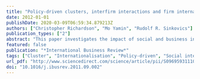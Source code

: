 ```yaml
---
title: "Policy-driven clusters, interfirm interactions and firm internationalisation: Some insights from Malaysia's Multimedia Super Corridor"
date: 2012-01-01
publishDate: 2020-03-09T06:59:34.879213Z
authors: ["Christopher Richardson", "Mo Yamin", "Rudolf R. Sinkovics"]
publication_types: ["2"]
abstract: "This paper investigates the impact of social and business interactions on firm internationalisation within the context of an industrial cluster created from scratch by policymakers. Based on in-depth interviews with firms in Malaysia's Multimedia Super Corridor cluster, our findings suggest that a permanent cluster of this nature may not be able to stimulate the development of frequent, spontaneous, informal interaction and rich social networks often seen in ‘organic’ clusters, thus limiting the cluster's effect on firm internationalisation. However, the paper also shows that ‘temporary clusters’, such as trade shows and conferences, organised by policymakers on a regular basis within the broader context of the permanent cluster, can help firms to quickly acquire relevant knowledge."
featured: false
publication: "*International Business Review*"
tags: ["Cluster", "Internationalisation", "Policy-driven", "Social interaction"]
url_pdf: "http://www.sciencedirect.com/science/article/pii/S096959311100151X"
doi: "10.1016/j.ibusrev.2011.09.002"
---
```


